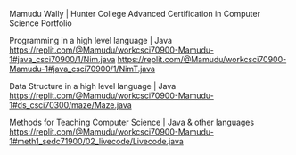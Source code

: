 Mamudu Wally | Hunter College Advanced Certification in Computer Science Portfolio

Programming in a high level language | Java
    https://replit.com/@Mamudu/workcsci70900-Mamudu-1#java_csci70900/1/Nim.java
    https://replit.com/@Mamudu/workcsci70900-Mamudu-1#java_csci70900/1/NimT.java

Data Structure in a high level language | Java
    https://replit.com/@Mamudu/workcsci70900-Mamudu-1#ds_csci70300/maze/Maze.java
    
Methods for Teaching Computer Science | Java & other languages
    https://replit.com/@Mamudu/workcsci70900-Mamudu-1#meth1_sedc71900/02_livecode/Livecode.java
